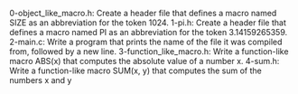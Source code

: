 0-object_like_macro.h: Create a header file that defines a macro named SIZE as an abbreviation for the token 1024.
1-pi.h: Create a header file that defines a macro named PI as an abbreviation for the token 3.14159265359.
2-main.c: Write a program that prints the name of the file it was compiled from, followed by a new line.
3-function_like_macro.h: Write a function-like macro ABS(x) that computes the absolute value of a number x.
4-sum.h: Write a function-like macro SUM(x, y) that computes the sum of the numbers x and y
